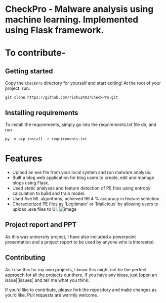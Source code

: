 # CheckPro - Malware analysis using machine learning. Implemented using Flask framework.


# To contribute-
> 

## Getting started

Copy the `CheckPro` directory for yourself and start editing! At the root of
your project, run:

```
git clone https://github.com/rishu2403/CheckPro.git
```

## Installing requirements

To install the requirements, simply go into the requirements.txt file dir, and run 

```
py -m pip install -r requirements.txt

```

# Features

* Uplaod an exe file from your local system and run malware analysis.
* Built a blog web application for blog users to create, edit and manage blogs using Flask.
* Used static analyses and feature detection of PE files using entropy calculation to build and train model.
* Used five ML algorithms, achieved 99.4 % accuracy in feature selection.
* Characterized PE files as ‘Legitimate’ or ‘Malicious’ by allowing users to upload .exe files to UI.
![image](https://user-images.githubusercontent.com/34675136/110869116-aaebc380-827e-11eb-9370-90b972f43f5d.png)


## Project report and PPT 
As this was university project, I have also included a powerpoint presentation and a project report to be used by anyone who is interested. 

## Contributing

As I use this for my own projects, I know this might not be the perfect approach
for all the projects out there. If you have any ideas, just
[open an issue][issues] and tell me what you think.

If you'd like to contribute, please fork the repository and make changes as
you'd like. Pull requests are warmly welcome.


